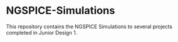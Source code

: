 # NGSPICE-Simulations
This repository contains the NGSPICE Simulations to several projects completed in Junior Design 1.
